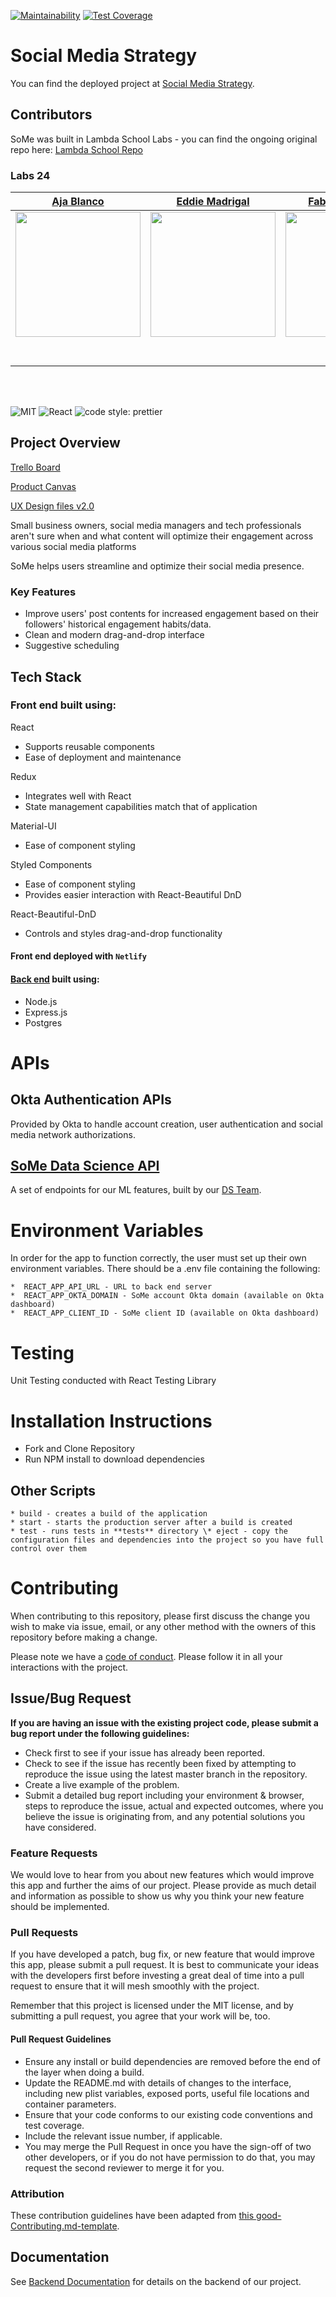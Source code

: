 [![Maintainability](https://api.codeclimate.com/v1/badges/d676c4045899656a659d/maintainability)](https://codeclimate.com/github/some-labs-24/front-end/maintainability)
[![Test Coverage](https://api.codeclimate.com/v1/badges/d676c4045899656a659d/test_coverage)](https://codeclimate.com/github/some-labs-24/front-end/test_coverage)

# Social Media Strategy

You can find the deployed project at [Social Media Strategy](https://so-me.app/).

## Contributors

SoMe was built in Lambda School Labs - you can find the ongoing original repo here: [Lambda School Repo](https://github.com/Lambda-School-Labs/social-media-strategy-fe)

### Labs 24

|                                         [Aja Blanco](https://github.com/ajablanco)                                         |                                     [Eddie Madrigal](https://github.com/eddiemadrigal)                                      |                                           [Fabricio Bezerra](https://github.com/fbzr)                                            |                                                            [Jack S. Kim](https://github.com/jskway)                                                             |                                         [Tim Shaker](https://github.com/tmshkr)                                         |
| :------------------------------------------------------------------------------------------------------------------------: | :-------------------------------------------------------------------------------------------------------------------------: | :------------------------------------------------------------------------------------------------------------------------------: | :---------------------------------------------------------------------------------------------------------------------------------------------------------------: | :---------------------------------------------------------------------------------------------------------------------: |
|                [<img src="./src/assets/imgs/aja-blanco.png" width = "200" />](https://github.com/ajablanco)                |            [<img src="./src/assets/imgs/eddie-madrigal.jpeg" width = "200" />](https://github.com/eddiemadrigal)            |                  [<img src="./src/assets/imgs/fabricio-bezerra.jpeg" width = "200" />](https://github.com/fbzr)                  | [<img src="https://avatars3.githubusercontent.com/u/47550491?s=460&u=df9ffae0c4c35af6f4abc860adaa59bce872086b&v=4" width = "200" />](https://github.com/jskway) |                [<img src="./src/assets/imgs/tim-shaker.png" width = "200" />](https://github.com/tmshkr)                |
|                   [<img src="https://github.com/favicon.ico" width="15"> ](https://github.com/ajablanco)                   |                 [<img src="https://github.com/favicon.ico" width="15"> ](https://github.com/eddiemadrigal)                  |                        [<img src="https://github.com/favicon.ico" width="15"> ](https://github.com/fbzr)                         |                                       [<img src="https://github.com/favicon.ico" width="15"> ](https://github.com/jskway)                                       |                   [<img src="https://github.com/favicon.ico" width="15"> ](https://github.com/tmshkr)                   |
| [ <img src="https://static.licdn.com/sc/h/al2o9zrvru7aqj8e1x2rzsrca" width="15"> ](https://www.linkedin.com/in/ajablanco/) | [ <img src="https://static.licdn.com/sc/h/al2o9zrvru7aqj8e1x2rzsrca" width="15"> ](https://www.linkedin.com/in/edmadrigal/) | [ <img src="https://static.licdn.com/sc/h/al2o9zrvru7aqj8e1x2rzsrca" width="15"> ](https://www.linkedin.com/in/fabricio-bezerra) |                     [ <img src="https://static.licdn.com/sc/h/al2o9zrvru7aqj8e1x2rzsrca" width="15"> ](https://www.linkedin.com/in/jackskim/)                     | [ <img src="https://static.licdn.com/sc/h/al2o9zrvru7aqj8e1x2rzsrca" width="15"> ](https://www.linkedin.com/in/tmshkr/) |

<br>
<br>

![MIT](https://img.shields.io/packagist/l/doctrine/orm.svg)
![React](https://img.shields.io/badge/react-v16.13.0.2-blue.svg)
![code style: prettier](https://img.shields.io/badge/code_style-prettier-ff69b4.svg?style=flat-square)

## Project Overview

[Trello Board](https://trello.com/b/ckiGAMRc/labs-24-social-media-strategy)

[Product Canvas](https://www.notion.so/Social-Media-Strategy-9d1840703db34c5cb44d0f4a0cc45543)

[UX Design files v2.0](https://www.figma.com/file/xUEu5t398Z4vRXxHNs3jX9/Draft-5?node-id=0%3A1)

Small business owners, social media managers and tech professionals aren't sure when and what content will optimize their engagement across various social media platforms

SoMe helps users streamline and optimize their social media presence.

### Key Features

- Improve users' post contents for increased engagement based on their followers' historical engagement habits/data.
- Clean and modern drag-and-drop interface
- Suggestive scheduling

## Tech Stack

### Front end built using:

React

- Supports reusable components
- Ease of deployment and maintenance

Redux

- Integrates well with React
- State management capabilities match that of application

Material-UI

- Ease of component styling

Styled Components

- Ease of component styling
- Provides easier interaction with React-Beautiful DnD

React-Beautiful-DnD

- Controls and styles drag-and-drop functionality

#### Front end deployed with `Netlify`

#### [Back end](https://github.com/some-labs-24/back-end) built using:

- Node.js
- Express.js
- Postgres

# APIs

## Okta Authentication APIs

Provided by Okta to handle account creation, user authentication and social media network authorizations.

## [SoMe Data Science API](https://api.so-me.net/docs)

A set of endpoints for our ML features, built by our [DS Team](https://github.com/some-labs-24/data-science).

<!--
## 2️⃣ Payment API here

🚫Replace text below with a description of the API

This is the way you take out your flustrations. Get away from those little Christmas tree things we used to make in school. Isn't it fantastic that you can change your mind and create all these happy things? Everything's not great in life, but we can still find beauty in it.

## 3️⃣ Misc API here

🚫Replace text below with a description of the API

You can do anything your heart can imagine. In life you need colors. This is where you take out all your hostilities and frustrations. It's better than kicking the puppy dog around and all that so. I'm sort of a softy, I couldn't shoot Bambi except with a camera. Trees get lonely too, so we'll give him a little friend. We'll lay all these little funky little things in there.-->

# Environment Variables

In order for the app to function correctly, the user must set up their own environment variables. There should be a .env file containing the following:

    *  REACT_APP_API_URL - URL to back end server
    *  REACT_APP_OKTA_DOMAIN - SoMe account Okta domain (available on Okta
    dashboard)
    *  REACT_APP_CLIENT_ID - SoMe client ID (available on Okta dashboard)

<!-- # 5️⃣ Content Licenses

🚫For all content - images, icons, etc, use this table to document permission of use. Remove the two placeholders and add you content to this table

| Image Filename | Source / Creator | License                                                                      |
| -------------- | ---------------- | ---------------------------------------------------------------------------- |
| doodles.png    | Nicole Bennett   | [Creative Commons](https://www.toptal.com/designers/subtlepatterns/doodles/) |
| rings.svg      | Sam Herbert      | [MIT](https://github.com/SamHerbert/SVG-Loaders)                             | --> 

# Testing

Unit Testing conducted with React Testing Library

# Installation Instructions

- Fork and Clone Repository
- Run NPM install to download dependencies

## Other Scripts

    * build - creates a build of the application
    * start - starts the production server after a build is created
    * test - runs tests in **tests** directory \* eject - copy the configuration files and dependencies into the project so you have full control over them

# Contributing

When contributing to this repository, please first discuss the change you wish to make via issue, email, or any other method with the owners of this repository before making a change.

Please note we have a [code of conduct](./CODE_OF_CONDUCT.md). Please follow it in all your interactions with the project.

## Issue/Bug Request

**If you are having an issue with the existing project code, please submit a bug report under the following guidelines:**

- Check first to see if your issue has already been reported.
- Check to see if the issue has recently been fixed by attempting to reproduce the issue using the latest master branch in the repository.
- Create a live example of the problem.
- Submit a detailed bug report including your environment & browser, steps to reproduce the issue, actual and expected outcomes, where you believe the issue is originating from, and any potential solutions you have considered.

### Feature Requests

We would love to hear from you about new features which would improve this app and further the aims of our project. Please provide as much detail and information as possible to show us why you think your new feature should be implemented.

### Pull Requests

If you have developed a patch, bug fix, or new feature that would improve this app, please submit a pull request. It is best to communicate your ideas with the developers first before investing a great deal of time into a pull request to ensure that it will mesh smoothly with the project.

Remember that this project is licensed under the MIT license, and by submitting a pull request, you agree that your work will be, too.

#### Pull Request Guidelines

- Ensure any install or build dependencies are removed before the end of the layer when doing a build.
- Update the README.md with details of changes to the interface, including new plist variables, exposed ports, useful file locations and container parameters.
- Ensure that your code conforms to our existing code conventions and test coverage.
- Include the relevant issue number, if applicable.
- You may merge the Pull Request in once you have the sign-off of two other developers, or if you do not have permission to do that, you may request the second reviewer to merge it for you.

### Attribution

These contribution guidelines have been adapted from [this good-Contributing.md-template](https://gist.github.com/PurpleBooth/b24679402957c63ec426).

## Documentation

See [Backend Documentation](https://github.com/Lambda-School-Labs/social-media-strategy-be/blob/master/README.md) for details on the backend of our project.
